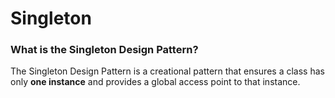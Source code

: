 # Singleton

### What is the Singleton Design Pattern?

The Singleton Design Pattern is a creational pattern that ensures a class has only **one instance** and provides a global access point to that instance. 
